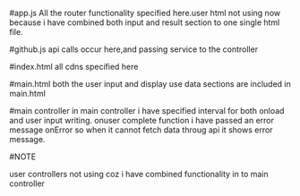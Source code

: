 #app.js
All the router functionality specified here.user html not using now because
i have combined both input and result section to one single html file.

#github.js
api calls occur here,and passing service to the controller

#index.html
all cdns specified here

#main.html
both the user input and display use data sections are included in main.html


#main controller
in main controller i have specified interval for both onload and user input writing.
onuser complete function i have passed an error message onError so when it cannot fetch 
data throug api it shows error message.

#NOTE

user controllers not using  coz i have combined functionality in to main controller